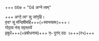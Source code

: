 +++
title = "04 अग्ने त्वम्"

+++
अग्ने॒ त्वꣳ सु जा॑गृहि।  
व॒यꣳ सु म॑न्दिषीमहि+++(=स्वप्स्यामः)+++।  
गोपा॒य न॑स् स्व॒स्तये॑  
प्र॒बुधे॑+++(=प्रबोधनाय)+++ न॒ᳶ पुन॑र् ददः ॥+++(र५)+++
